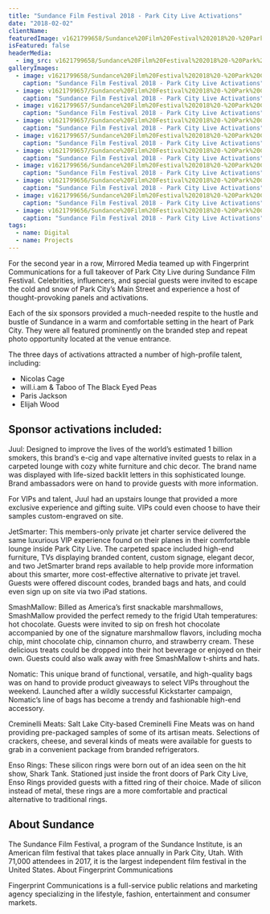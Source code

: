 ```yaml
---
title: "Sundance Film Festival 2018 - Park City Live Activations"
date: "2018-02-02"
clientName: 
featuredImage: v1621799658/Sundance%20Film%20Festival%202018%20-%20Park%20City%20Live%20Activations/IMG_2903_bjszdb.jpg
isFeatured: false
headerMedia:
  - img_src: v1621799658/Sundance%20Film%20Festival%202018%20-%20Park%20City%20Live%20Activations/IMG_2903_bjszdb.jpg
galleryImages:
  - image: v1621799658/Sundance%20Film%20Festival%202018%20-%20Park%20City%20Live%20Activations/IMG_2902_d4mg2m.jpg
    caption: "Sundance Film Festival 2018 - Park City Live Activations"
  - image: v1621799657/Sundance%20Film%20Festival%202018%20-%20Park%20City%20Live%20Activations/PCL2018-2_z8mb1l.png
    caption: "Sundance Film Festival 2018 - Park City Live Activations"
  - image: v1621799657/Sundance%20Film%20Festival%202018%20-%20Park%20City%20Live%20Activations/PCL2018-1_abfqvm.jpg
    caption: "Sundance Film Festival 2018 - Park City Live Activations"
  - image: v1621799657/Sundance%20Film%20Festival%202018%20-%20Park%20City%20Live%20Activations/PCL2018-10_z6ordk.jpg
    caption: "Sundance Film Festival 2018 - Park City Live Activations"
  - image: v1621799657/Sundance%20Film%20Festival%202018%20-%20Park%20City%20Live%20Activations/PCL2018-3_xpnvc8.jpg
    caption: "Sundance Film Festival 2018 - Park City Live Activations"
  - image: v1621799657/Sundance%20Film%20Festival%202018%20-%20Park%20City%20Live%20Activations/PCL2018-7_sh4ka7.jpg
    caption: "Sundance Film Festival 2018 - Park City Live Activations"
  - image: v1621799656/Sundance%20Film%20Festival%202018%20-%20Park%20City%20Live%20Activations/PCL2018-4_xtg70i.jpg
    caption: "Sundance Film Festival 2018 - Park City Live Activations"
  - image: v1621799656/Sundance%20Film%20Festival%202018%20-%20Park%20City%20Live%20Activations/PCL2018-6_kgasqp.jpg
    caption: "Sundance Film Festival 2018 - Park City Live Activations"
  - image: v1621799656/Sundance%20Film%20Festival%202018%20-%20Park%20City%20Live%20Activations/PCL2018-8_bovmxs.jpg
    caption: "Sundance Film Festival 2018 - Park City Live Activations"
  - image: v1621799656/Sundance%20Film%20Festival%202018%20-%20Park%20City%20Live%20Activations/PCL2018-9_krmvra.jpg
    caption: "Sundance Film Festival 2018 - Park City Live Activations"
tags:
  - name: Digital
  - name: Projects
---
```


For the second year in a row, Mirrored Media teamed up with Fingerprint Communications for a full takeover of Park City Live during Sundance Film Festival. Celebrities, influencers, and special guests were invited to escape the cold and snow of Park City’s Main Street and experience a host of thought-provoking panels and activations.

Each of the six sponsors provided a much-needed respite to the hustle and bustle of Sundance in a warm and comfortable setting in the heart of Park City. They were all featured prominently on the branded step and repeat photo opportunity located at the venue entrance.

The three days of activations attracted a number of high-profile talent, including:

+ Nicolas Cage
+ will.i.am & Taboo of The Black Eyed Peas
+ Paris Jackson
+ Elijah Wood

## Sponsor activations included:

Juul: Designed to improve the lives of the world’s estimated 1 billion smokers, this brand’s e-cig and vape alternative invited guests to relax in a carpeted lounge with cozy white furniture and chic decor. The brand name was displayed with life-sized backlit letters in this sophisticated lounge. Brand ambassadors were on hand to provide guests with more information.

For VIPs and talent, Juul had an upstairs lounge that provided a more exclusive experience and gifting suite. VIPs could even choose to have their samples custom-engraved on site.

JetSmarter: This members-only private jet charter service delivered the same luxurious VIP experience found on their planes in their comfortable lounge inside Park City Live. The carpeted space included high-end furniture, TVs displaying branded content, custom signage, elegant decor, and two JetSmarter brand reps available to help provide more information about this smarter, more cost-effective alternative to private jet travel. Guests were offered discount codes, branded bags and hats, and could even sign up on site via two iPad stations.

SmashMallow: Billed as America’s first snackable marshmallows, SmashMallow provided the perfect remedy to the frigid Utah temperatures: hot chocolate. Guests were invited to sip on fresh hot chocolate accompanied by one of the signature marshmallow flavors, including mocha chip, mint chocolate chip, cinnamon churro, and strawberry cream. These delicious treats could be dropped into their hot beverage or enjoyed on their own. Guests could also walk away with free SmashMallow t-shirts and hats.

Nomatic: This unique brand of functional, versatile, and high-quality bags was on hand to provide product giveaways to select VIPs throughout the weekend. Launched after a wildly successful Kickstarter campaign, Nomatic’s line of bags has become a trendy and fashionable high-end accessory.

Creminelli Meats: Salt Lake City-based Creminelli Fine Meats was on hand providing pre-packaged samples of some of its artisan meats. Selections of crackers, cheese, and several kinds of meats were available for guests to grab in a convenient package from branded refrigerators.

Enso Rings: These silicon rings were born out of an idea seen on the hit show, Shark Tank. Stationed just inside the front doors of Park City Live, Enso Rings provided guests with a fitted ring of their choice. Made of silicon instead of metal, these rings are a more comfortable and practical alternative to traditional rings.

## About Sundance

The Sundance Film Festival, a program of the Sundance Institute, is an American film festival that takes place annually in Park City, Utah. With 71,000 attendees in 2017, it is the largest independent film festival in the United States.
About Fingerprint Communications

Fingerprint Communications is a full-service public relations and marketing agency specializing in the lifestyle, fashion, entertainment and consumer markets.
